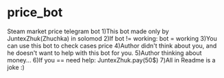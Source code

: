 # price_bot
Steam market price telegram bot
1)This bot made only by JuntexZhuk(Zhuchka) in solomod
2)If bot != working:
      bot = working
3)You can use this bot to check cases price
4)Author didn't think about you, and he doesn't want to help with this bot for you.
5)Author thinking about money...
6)If you == need help:
      JuntexZhuk.pay(50$)
7)All in Readme is a joke :)
